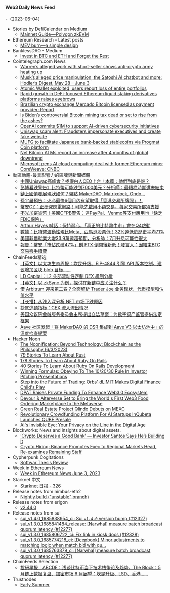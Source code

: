 #### Web3 Daily News Feed
-（2023-06-04）

- Stories by DefiCalendar on Medium
  - [Mainnet Guide — Polygon zkEVM](https://medium.com/@CalendarDefi/mainnet-guide-polygon-zkevm-f3d9e9a3653d?source=rss-4949be3a0c7a------2)
- Ethereum Research - Latest posts
  - [MEV burn—a simple design](https://ethresear.ch/t/mev-burn-a-simple-design/15590/17)
- BanklessDAO - Medium
  - [Invest in BTC and ETH and Forget the Rest](https://medium.com/bankless-dao/invest-in-btc-and-eth-and-forget-the-rest-f974e00aba6b?source=rss----2e8b6adb479c---4)
- Cointelegraph.com News
  - [Warren’s alleged work with short-seller shows anti-crypto army heating up](https://cointelegraph.com/news/warren-s-alleged-work-with-short-seller-shows-anti-crypto-army-heating-up)
  - [Musk’s alleged price manipulation, the Satoshi AI chatbot and more: Hodler’s Digest, May 28 – June 3](https://cointelegraph.com/magazine/musks-alleged-price-manipulation-the-satoshi-ai-chatbot-and-more-hodlers-digest-may-28-june-3/)
  - [Atomic Wallet exploited, users report loss of entire portfolios](https://cointelegraph.com/news/atomic-wallet-exploited-users-report-loss-of-entire-portfolios)
  - [Rapid growth in DeFi-focused Ethereum liquid staking derivatives platforms raises eyebrows](https://cointelegraph.com/news/rapid-growth-in-defi-focused-ethereum-liquid-staking-derivatives-platforms-raises-eyebrows)
  - [Brazilian crypto exchange Mercado Bitcoin licensed as payment provider: Report](https://cointelegraph.com/news/brazil-crypto-exchange-mercado-bitcoin-licensed-as-payment-provider)
  - [Is Biden’s controversial Bitcoin mining tax dead or set to rise from the ashes?](https://cointelegraph.com/news/is-biden-s-controversial-bitcoin-mining-tax-dead-or-set-to-rise-from-the-ashes)
  - [OpenAI commits $1M to support AI-driven cybersecurity initiatives](https://cointelegraph.com/news/openai-commits-1m-to-support-ai-driven-cybersecurity-initiatives)
  - [Uniswap scam alert: Fraudsters impersonate executives and create fake website](https://cointelegraph.com/news/uniswap-scam-alert-fraudsters-impersonate-executives-and-create-fake-website)
  - [MUFG to facilitate Japanese bank-backed stablecoins via Progmat Coin platform](https://cointelegraph.com/news/mufg-to-facilitate-japanese-bank-backed-stablecoins-via-progmat-coin-platform)
  - [Net Bitcoin ATMs record an increase after 4 months of global downtrend](https://cointelegraph.com/news/net-bitcoin-atms-record-an-increase-after-4-months-of-global-downtrend)
  - [Microsoft pens AI cloud computing deal with former Ethereum miner CoreWeave: CNBC](https://cointelegraph.com/news/microsoft-pens-ai-cloud-computing-deal-with-core-weave)
- 動區動趨-最具影響力的區塊鏈新聞媒體
  - [中國Uniswap高峰會？找假白人CEO上台！本尊：他們到底是誰？](https://www.blocktempo.com/uniswap-knockoff-in-china-real-ceo-assuming-is-scam/)
  - [彭博看跌警告》比特幣可能跌到7000美元？分析師：最糟糕時期還未結束](https://www.blocktempo.com/bloomberg-analyst-mike-mcglone-the-worst-for-bitcoin-may-not-be-over/)
  - [鏈上國債發展現狀如何？盤點 MakerDAO, Matrixdock, Ondo…](https://www.blocktempo.com/how-is-rwa-development-going/)
  - [孫宇晨預告：火必最快6個月內有望取得「香港交易所牌照」！](https://www.blocktempo.com/justin-sun-huobi-may-get-hong-kong-vasp-license-in-6-12-months/)
  - [幣安CZ：正研究閃電網路！可能先啟用小額交易、每家交易所都須支援](https://www.blocktempo.com/binance-to-integrate-lightning-network-enable-transactions-small-amounts-first/)
  - [不光加密貨幣！美國CFPB警告：連PayPal、Venmo等支付應用也「缺乏FDIC保險」](https://www.blocktempo.com/us-cfpb-warns-paypal-and-venmo-payment-apps-may-lack-fdic-insurance/)
  - [Arthur Hayes 喊話：保持耐心，「真正的比特幣牛市」會在Q4啟動](https://www.blocktempo.com/patience-is-beautiful-by-arthur-hayes/)
  - [數據：比特幣波動性現比Meta、亞馬遜股票低！32%遠低於歷史平均71%](https://www.blocktempo.com/bitcoin-volatility-low-than-amazon-and-meta-shares/)
  - [美國非農就業大增33.9萬遠超預期，分析師：7月升息可能性很大](https://www.blocktempo.com/us-nonfarm-payroll-employment-increased-by-339000-in-may/)
  - [報告：幣安「市佔跌破47%」創 FTX 倒閉後新低！發言人：因結束BTC交易零手續費](https://www.blocktempo.com/binance-market-share-down-to-46-lowest-since-oct-2022/)
- ChainFeeds精选
  - [【英文】以太坊生态周报：坎昆升级、EIP-4844 引擎 API 版本控制、建议增加区块 blob 目标……](https://weekinethereum.substack.com/p/week-in-ethereum-news-june-3-2023)
  - [LD Capital：L2 头部流动性定制 DEX 机制分析](https://ld-capital.medium.com/trader-joe-izumi-maverick-l2头部流动性定制dex机制分析-162bc770e8e2)
  - [【英文】以 zkSync 为例，探讨在新链中应关注什么？](https://2lambroz.substack.com/p/3-things-to-look-for-in-a-new-chain)
  - [借 Arbitrum 迎来第二春？全面解析 Trader Joe 业务现状、代币模型和估值水平](https://mirror.xyz/mintventures.eth/nXlx30taxc8MRtW9T_YrXvc9nOVeCIxSOLF0l_BYi_4)
  - [【长推】从浅入深分析 NFT 市场下跌原因](https://twitter.com/alpacacheeze/status/1664520505381236736)
  - [抄底逃顶指标：CEX 流入流出情况](https://riyuexiaochu.medium.com/抄底逃顶指标2-cex的流入流出情况-d08ad9e234e2)
  - [美国众议院金融服务委员会主席提出立法草案：为数字资产监管提供法定框架](https://financialservices.house.gov/news/documentsingle.aspx)
  - [Aave 社区发起「将 MakerDAO 的 DSR 集成到 Aave V3 以太坊池中」的温度检查提案](https://governance.aave.com/t/temp-check-integrating-makerdaos-dsr-into-aave-v3-ethereum-pool/13360)
- Hacker Noon
  - [The Noonification: Beyond Technology: Blockchain as the Philosophy (6/3/2023)](https://hackernoon.com/6-3-2023-noonification?source=rss)
  - [79 Stories To Learn About Rust](https://hackernoon.com/79-stories-to-learn-about-rust?source=rss)
  - [178 Stories To Learn About Ruby On Rails](https://hackernoon.com/178-stories-to-learn-about-ruby-on-rails?source=rss)
  - [40 Stories To Learn About Ruby On Rails Development](https://hackernoon.com/40-stories-to-learn-about-ruby-on-rails-development?source=rss)
  - [Winning Formulas: Obeying To The 10/20/30 Rule In Investor Pitching Presentations](https://hackernoon.com/winning-formulas-obeying-to-the-102030-rule-in-investor-pitching-presentations?source=rss)
  - [Step into the Future of Trading: Orbs' dLIMIT Makes Digital Finance Child's Play](https://hackernoon.com/step-into-the-future-of-trading-orbs-dlimit-makes-digital-finance-childs-play?source=rss)
  - [DPAT Raises Private Funding To Enhance Web3.0 Ecosystem](https://hackernoon.com/dpat-raises-private-funding-to-enhance-web30-ecosystem?source=rss)
  - [Devour & Alterverse Set to Bring the World's First Web3 Food Ordering Marketplace to the Metaverse](https://hackernoon.com/devour-and-alterverse-set-to-bring-the-worlds-first-web3-food-ordering-marketplace-to-the-metaverse?source=rss)
  - [Green Real Estate Project Qlindo Debuts on MEXC](https://hackernoon.com/green-real-estate-project-qlindo-debuts-on-mexc?source=rss)
  - [Revolutionary Crowdfunding Platform For AI Startups InQubeta Launches QUBE Presale](https://hackernoon.com/revolutionary-crowdfunding-platform-for-ai-startups-inqubeta-launches-qube-presale?source=rss)
  - [AI's Invisible Eye: Your Privacy on the Line in the Digital Age](https://hackernoon.com/ais-invisible-eye-your-privacy-on-the-line-in-the-digital-age?source=rss)
- Blockworks: News and insights about digital assets.
  - [‘Crypto Deserves a Good Bank’ — Investor Santos Says He’s Building It](https://blockworks.co/news/crypto-deserves-good-bank)
  - [Crypto Hiring: Binance Promotes Exec to Regional Markets Head, Re-examines Remaining Staff](https://blockworks.co/news/binance-re-examines-remaining-staff)
- Cypherpunk Cogitations
  - [Softwar Thesis Review](https://blog.lopp.net/softwar-thesis-review/)
- Week in Ethereum News
  - [Week in Ethereum News  June 3, 2023](https://weekinethereumnews.com/week-in-ethereum-news-june-3-2023/)
- Starknet 中文
  - [Starknet 日报 - 326](https://starknetzh.substack.com/p/starknet-326)
- Release notes from nimbus-eth2
  - [Nightly build ("unstable" branch)](https://github.com/status-im/nimbus-eth2/releases/tag/nightly)
- Release notes from erigon
  - [v2.44.0](https://github.com/ledgerwatch/erigon/releases/tag/v2.44.0)
- Release notes from sui
  - [sui_v1.4.0_1685838954_ci: Sui `v1.4.0` version bump (#12327)](https://github.com/MystenLabs/sui/releases/tag/sui_v1.4.0_1685838954_ci)
  - [sui_v1.3.0_1685841484_release: [Narwhal] measure batch broadcast quorum latency (#12277)](https://github.com/MystenLabs/sui/releases/tag/sui_v1.3.0_1685841484_release)
  - [sui_v1.3.0_1685806722_ci: Fix link in kiosk docs (#12328)](https://github.com/MystenLabs/sui/releases/tag/sui_v1.3.0_1685806722_ci)
  - [sui_v1.3.0_1685774218_ci: [Deepbook] Minor adjustments to matching logic when match bid with qu…](https://github.com/MystenLabs/sui/releases/tag/sui_v1.3.0_1685774218_ci)
  - [sui_v1.3.0_1685763379_ci: [Narwhal] measure batch broadcast quorum latency (#12277)](https://github.com/MystenLabs/sui/releases/tag/sui_v1.3.0_1685763379_ci)
- ChainFeeds Selection
  - [投研早报｜ABCDE：浅谈比特币当下技术栈争论及趋势、The Block：5 月链上数据复盘、加密市场 6 月展望：坎昆升级、LSD、香港......](https://substack.chainfeeds.xyz/p/abcdethe-block5-6-lsd)
- Trustnodes
  - [Early Summer](https://www.trustnodes.com/2023/06/03/early-summer)
